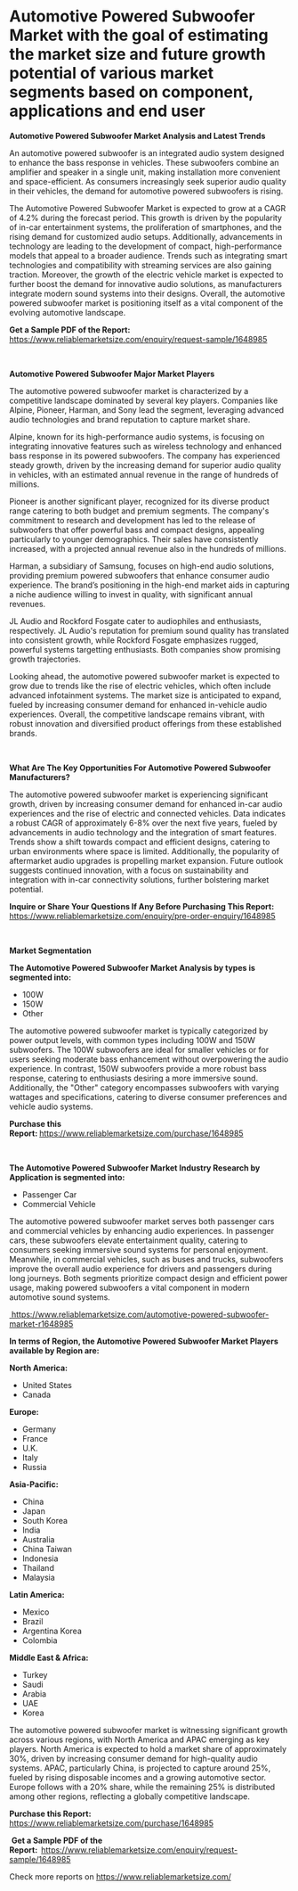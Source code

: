 <p><h1>Automotive Powered Subwoofer Market with the goal of estimating the market size and future growth potential of various market segments based on component, applications and end user</h1></p><p><strong>Automotive Powered Subwoofer Market Analysis and Latest Trends</strong></p>
<p><p>An automotive powered subwoofer is an integrated audio system designed to enhance the bass response in vehicles. These subwoofers combine an amplifier and speaker in a single unit, making installation more convenient and space-efficient. As consumers increasingly seek superior audio quality in their vehicles, the demand for automotive powered subwoofers is rising. </p><p>The Automotive Powered Subwoofer Market is expected to grow at a CAGR of 4.2% during the forecast period. This growth is driven by the popularity of in-car entertainment systems, the proliferation of smartphones, and the rising demand for customized audio setups. Additionally, advancements in technology are leading to the development of compact, high-performance models that appeal to a broader audience. Trends such as integrating smart technologies and compatibility with streaming services are also gaining traction. Moreover, the growth of the electric vehicle market is expected to further boost the demand for innovative audio solutions, as manufacturers integrate modern sound systems into their designs. Overall, the automotive powered subwoofer market is positioning itself as a vital component of the evolving automotive landscape.</p></p>
<p><strong>Get a Sample PDF of the Report:&nbsp;</strong> <a href="https://www.reliablemarketsize.com/enquiry/request-sample/1648985?utm_campaign=2565&utm_medium=2&utm_source=Github&utm_content=ia&utm_term=30032025&utm_id=automotive-powered-subwoofer">https://www.reliablemarketsize.com/enquiry/request-sample/1648985</a></p>
<p>&nbsp;</p>
<p><strong>Automotive Powered Subwoofer Major Market Players</strong></p>
<p><p>The automotive powered subwoofer market is characterized by a competitive landscape dominated by several key players. Companies like Alpine, Pioneer, Harman, and Sony lead the segment, leveraging advanced audio technologies and brand reputation to capture market share. </p><p>Alpine, known for its high-performance audio systems, is focusing on integrating innovative features such as wireless technology and enhanced bass response in its powered subwoofers. The company has experienced steady growth, driven by the increasing demand for superior audio quality in vehicles, with an estimated annual revenue in the range of hundreds of millions.</p><p>Pioneer is another significant player, recognized for its diverse product range catering to both budget and premium segments. The company's commitment to research and development has led to the release of subwoofers that offer powerful bass and compact designs, appealing particularly to younger demographics. Their sales have consistently increased, with a projected annual revenue also in the hundreds of millions.</p><p>Harman, a subsidiary of Samsung, focuses on high-end audio solutions, providing premium powered subwoofers that enhance consumer audio experience. The brand’s positioning in the high-end market aids in capturing a niche audience willing to invest in quality, with significant annual revenues.</p><p>JL Audio and Rockford Fosgate cater to audiophiles and enthusiasts, respectively. JL Audio's reputation for premium sound quality has translated into consistent growth, while Rockford Fosgate emphasizes rugged, powerful systems targetting enthusiasts. Both companies show promising growth trajectories.</p><p>Looking ahead, the automotive powered subwoofer market is expected to grow due to trends like the rise of electric vehicles, which often include advanced infotainment systems. The market size is anticipated to expand, fueled by increasing consumer demand for enhanced in-vehicle audio experiences. Overall, the competitive landscape remains vibrant, with robust innovation and diversified product offerings from these established brands.</p></p>
<p>&nbsp;</p>
<p><strong>What Are The Key Opportunities For Automotive Powered Subwoofer Manufacturers?</strong></p>
<p><p>The automotive powered subwoofer market is experiencing significant growth, driven by increasing consumer demand for enhanced in-car audio experiences and the rise of electric and connected vehicles. Data indicates a robust CAGR of approximately 6-8% over the next five years, fueled by advancements in audio technology and the integration of smart features. Trends show a shift towards compact and efficient designs, catering to urban environments where space is limited. Additionally, the popularity of aftermarket audio upgrades is propelling market expansion. Future outlook suggests continued innovation, with a focus on sustainability and integration with in-car connectivity solutions, further bolstering market potential.</p></p>
<p><strong>Inquire or Share Your Questions If Any Before Purchasing This Report:</strong> <a href="https://www.reliablemarketsize.com/enquiry/pre-order-enquiry/1648985?utm_campaign=2565&utm_medium=2&utm_source=Github&utm_content=ia&utm_term=30032025&utm_id=automotive-powered-subwoofer">https://www.reliablemarketsize.com/enquiry/pre-order-enquiry/1648985</a></p>
<p>&nbsp;</p>
<p><strong>Market Segmentation</strong></p>
<p><strong>The Automotive Powered Subwoofer Market Analysis by types is segmented into:</strong></p>
<p><ul><li>100W</li><li>150W</li><li>Other</li></ul></p>
<p><p>The automotive powered subwoofer market is typically categorized by power output levels, with common types including 100W and 150W subwoofers. The 100W subwoofers are ideal for smaller vehicles or for users seeking moderate bass enhancement without overpowering the audio experience. In contrast, 150W subwoofers provide a more robust bass response, catering to enthusiasts desiring a more immersive sound. Additionally, the "Other" category encompasses subwoofers with varying wattages and specifications, catering to diverse consumer preferences and vehicle audio systems.</p></p>
<p><strong>Purchase this Report:&nbsp;</strong><a href="https://www.reliablemarketsize.com/purchase/1648985?utm_campaign=2565&utm_medium=2&utm_source=Github&utm_content=ia&utm_term=30032025&utm_id=automotive-powered-subwoofer">https://www.reliablemarketsize.com/purchase/1648985</a></p>
<p>&nbsp;</p>
<p><strong>The Automotive Powered Subwoofer Market Industry Research by Application is segmented into:</strong></p>
<p><ul><li>Passenger Car</li><li>Commercial Vehicle</li></ul></p>
<p><p>The automotive powered subwoofer market serves both passenger cars and commercial vehicles by enhancing audio experiences. In passenger cars, these subwoofers elevate entertainment quality, catering to consumers seeking immersive sound systems for personal enjoyment. Meanwhile, in commercial vehicles, such as buses and trucks, subwoofers improve the overall audio experience for drivers and passengers during long journeys. Both segments prioritize compact design and efficient power usage, making powered subwoofers a vital component in modern automotive sound systems.</p></p>
<p><a href="https://www.reliablemarketsize.com/automotive-powered-subwoofer-market-r1648985?utm_campaign=2565&utm_medium=2&utm_source=Github&utm_content=ia&utm_term=30032025&utm_id=automotive-powered-subwoofer">&nbsp;https://www.reliablemarketsize.com/automotive-powered-subwoofer-market-r1648985</a></p>
<p><strong>In terms of Region, the Automotive Powered Subwoofer Market Players available by Region are:</strong></p>
<p>
    <p> <strong> North America: </strong>
        <ul>
            <li>United States</li>
            <li>Canada</li>
        </ul>
        </p> 
    <p> <strong> Europe: </strong>
        <ul>
            <li>Germany</li>
            <li>France</li>
            <li>U.K.</li>
            <li>Italy</li>
            <li>Russia</li>
        </ul>
        </p> 
    <p> <strong> Asia-Pacific: </strong>
        <ul>
            <li>China</li>
            <li>Japan</li>
            <li>South Korea</li>
            <li>India</li>
            <li>Australia</li>
            <li>China Taiwan</li>
            <li>Indonesia</li>
            <li>Thailand</li>
            <li>Malaysia</li>
        </ul>
        </p> 
    <p> <strong> Latin America: </strong>
        <ul>
            <li>Mexico</li>
            <li>Brazil</li>
            <li>Argentina Korea</li>
            <li>Colombia</li>
        </ul>
        </p> 
    <p> <strong> Middle East & Africa: </strong>
        <ul>
            <li>Turkey</li>
            <li>Saudi</li>
            <li>Arabia</li>
            <li>UAE</li>
            <li>Korea</li>
        </ul>
    </p>
    </p>
<p><p>The automotive powered subwoofer market is witnessing significant growth across various regions, with North America and APAC emerging as key players. North America is expected to hold a market share of approximately 30%, driven by increasing consumer demand for high-quality audio systems. APAC, particularly China, is projected to capture around 25%, fueled by rising disposable incomes and a growing automotive sector. Europe follows with a 20% share, while the remaining 25% is distributed among other regions, reflecting a globally competitive landscape.</p></p>
<p><strong>Purchase this Report: </strong><a href="https://www.reliablemarketsize.com/purchase/1648985?utm_campaign=2565&utm_medium=2&utm_source=Github&utm_content=ia&utm_term=30032025&utm_id=automotive-powered-subwoofer">https://www.reliablemarketsize.com/purchase/1648985</a></p>
<p>&nbsp;<strong>Get a Sample PDF of the Report:&nbsp;&nbsp;</strong><a href="https://www.reliablemarketsize.com/enquiry/request-sample/1648985?utm_campaign=2565&utm_medium=2&utm_source=Github&utm_content=ia&utm_term=30032025&utm_id=automotive-powered-subwoofer">https://www.reliablemarketsize.com/enquiry/request-sample/1648985</a></p>
<p><strong></strong></p>
<p>Check more reports on <a href="https://www.reliablemarketsize.com/?utm_campaign=2565&utm_medium=2&utm_source=Github&utm_content=ia&utm_term=30032025&utm_id=automotive-powered-subwoofer">https://www.reliablemarketsize.com/</a></p>
